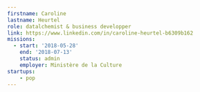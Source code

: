 ```yaml
---
firstname: Caroline
lastname: Heurtel
role: datalchemist & business developper
link: https://www.linkedin.com/in/caroline-heurtel-b6309b162
missions:
  - start: '2018-05-28'
    end: '2018-07-13'
    status: admin
    employer: Ministère de la Culture
startups:
    - pop
---
```

